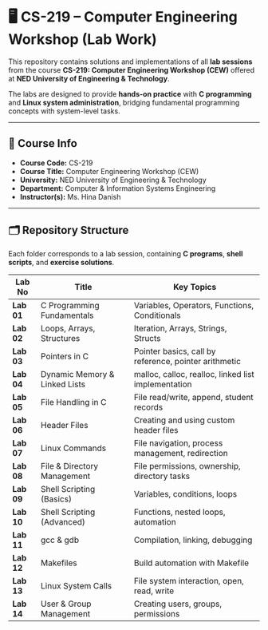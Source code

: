 # 🖥️ CS-219 – Computer Engineering Workshop (Lab Work)  

This repository contains solutions and implementations of all **lab sessions** from the course **CS-219: Computer Engineering Workshop (CEW)** offered at **NED University of Engineering & Technology**.  

The labs are designed to provide **hands-on practice** with **C programming** and **Linux system administration**, bridging fundamental programming concepts with system-level tasks.  

---

## 📌 Course Info  
- **Course Code:** CS-219  
- **Course Title:** Computer Engineering Workshop (CEW)  
- **University:** NED University of Engineering & Technology  
- **Department:** Computer & Information Systems Engineering  
- **Instructor(s):** Ms. Hina Danish

---

## 🗂️ Repository Structure  

Each folder corresponds to a lab session, containing **C programs**, **shell scripts**, and **exercise solutions**.  

| Lab No | Title | Key Topics |
|--------|-------|------------|
| **Lab 01** | C Programming Fundamentals | Variables, Operators, Functions, Conditionals |
| **Lab 02** | Loops, Arrays, Structures | Iteration, Arrays, Strings, Structs |
| **Lab 03** | Pointers in C | Pointer basics, call by reference, pointer arithmetic |
| **Lab 04** | Dynamic Memory & Linked Lists | malloc, calloc, realloc, linked list implementation |
| **Lab 05** | File Handling in C | File read/write, append, student records |
| **Lab 06** | Header Files | Creating and using custom header files |
| **Lab 07** | Linux Commands | File navigation, process management, redirection |
| **Lab 08** | File & Directory Management | File permissions, ownership, directory tasks |
| **Lab 09** | Shell Scripting (Basics) | Variables, conditions, loops |
| **Lab 10** | Shell Scripting (Advanced) | Functions, nested loops, automation |
| **Lab 11** | gcc & gdb | Compilation, linking, debugging |
| **Lab 12** | Makefiles | Build automation with Makefile |
| **Lab 13** | Linux System Calls | File system interaction, open, read, write |
| **Lab 14** | User & Group Management | Creating users, groups, permissions |



